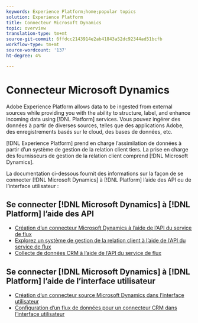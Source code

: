 ```yaml
---
keywords: Experience Platform;home;popular topics
solution: Experience Platform
title: Connecteur Microsoft Dynamics 
topic: overview
translation-type: tm+mt
source-git-commit: 6ffdcc2143914e2ab41843a52dc92344ad51bcfb
workflow-type: tm+mt
source-wordcount: '137'
ht-degree: 4%

---
```



# Connecteur Microsoft Dynamics 

Adobe Experience Platform allows data to be ingested from external sources while providing you with the ability to structure, label, and enhance incoming data using [!DNL Platform] services. Vous pouvez ingérer des données à partir de diverses sources, telles que des applications Adobe, des enregistrements basés sur le cloud, des bases de données, etc.

[!DNL Experience Platform] prend en charge l’assimilation de données à partir d’un système de gestion de la relation client tiers. La prise en charge des fournisseurs de gestion de la relation client comprend [!DNL Microsoft Dynamics].

La documentation ci-dessous fournit des informations sur la façon de se connecter [!DNL Microsoft Dynamics] à [!DNL Platform] l’aide des API ou de l’interface utilisateur :

## Se connecter [!DNL Microsoft Dynamics] à [!DNL Platform] l’aide des API

- [Création d’un connecteur Microsoft Dynamics à l’aide de l’API du service de flux](../../tutorials/api/create/crm/ms-dynamics.md)
- [Explorez un système de gestion de la relation client à l’aide de l’API du service de flux](../../tutorials/api/explore/crm.md)
- [Collecte de données CRM à l’aide de l’API du service de flux](../../tutorials/api/collect/crm.md)

## Se connecter [!DNL Microsoft Dynamics] à [!DNL Platform] l’aide de l’interface utilisateur

- [Création d’un connecteur source Microsoft Dynamics dans l’interface utilisateur](../../tutorials/ui/create/crm/dynamics.md)
- [Configuration d’un flux de données pour un connecteur CRM dans l’interface utilisateur](../../tutorials/ui/dataflow/crm.md)